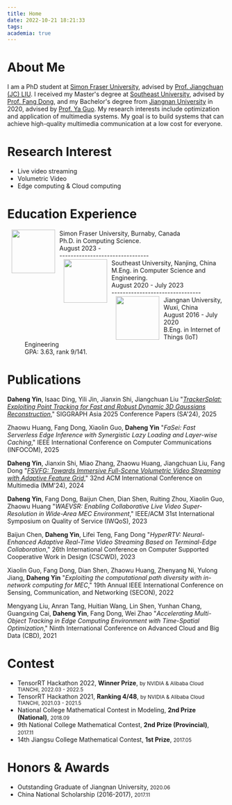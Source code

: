 ```yaml
---
title: Home
date: 2022-10-21 18:21:33
tags:
academia: true
---
```


# About Me

I am a PhD student at [Simon Fraser University](https://cse.seu.edu.cn/edulab/), advised by [Prof. Jiangchuan (JC) LIU](https://www.cs.sfu.ca/~jcliu/). 
I received my Master's degree at [Southeast University](https://cse.seu.edu.cn/edulab/), advised by [Prof. Fang Dong](https://cse.seu.edu.cn/2019/0102/c23024a256994/page.htm),
and my Bachelor's degree from [Jiangnan University](https://www.jiangnan.edu.cn/) in 2020, advised by [Prof. Ya Guo](https://iot.jiangnan.edu.cn/info/1141/3512.htm).
My research interests include optimization and application of multimedia systems.
My goal is to build systems that can achieve high-quality multimedia communication at a low cost for everyone.

# Research Interest

* Live video streaming
* Volumetric Video
* Edge computing & Cloud computing

# Education Experience

<dl>
<dt><img align="left" width="100" hspace="10" src="/img/SFUlogo.svg"></dt>
<dt>Simon Fraser University, Burnaby, Canada</dt>
<dd>Ph.D. in Computing Science.</dd>
<dd>August 2023 - </dd>
<dd>--------------------------------</dd>
<dt><img align="left" width="100" hspace="10" src="/img/SEUlogo.svg"></dt>
<dt>Southeast University, Nanjing, China</dt>
<dd>M.Eng. in Computer Science and Engineering.</dd>
<dd>August 2020 - July 2023</dd>
<dd>--------------------------------</dd>
<dt><img align="left" width="100" hspace="10" src="/img/JNUlogo.svg"></dt>
<dt>Jiangnan University, Wuxi, China</dt>
<dd>August 2016 - July 2020</dd>
<dd>B.Eng. in Internet of Things (IoT) Engineering</dd>
<dd>GPA: 3.63, rank 9/141.</dd>
</dl>

# Publications

**Daheng Yin**, Isaac Ding, Yili Jin, Jianxin Shi, Jiangchuan Liu
"*[TrackerSplat: Exploiting Point Tracking for Fast and Robust Dynamic 3D Gaussians Reconstruction](./TrackerSplat2025SIGGRAPHAsia.pdf)*,"
SIGGRAPH Asia 2025 Conference Papers (SA'24), 2025

Zhaowu Huang, Fang Dong, Xiaolin Guo, **Daheng Yin**
"*FaSei: Fast Serverless Edge Inference with Synergistic Lazy Loading and Layer-wise Caching*,"
IEEE International Conference on Computer Communications (INFOCOM), 2025

**Daheng Yin**, Jianxin Shi, Miao Zhang, Zhaowu Huang, Jiangchuan Liu, Fang Dong
"*[FSVFG: Towards Immersive Full-Scene Volumetric Video Streaming with Adaptive Feature Grid](./FSVFG2024ACMMultimedia.pdf)*,"
32nd ACM International Conference on Multimedia (MM'24), 2024

**Daheng Yin**, Fang Dong, Baijun Chen, Dian Shen, Ruiting Zhou, Xiaolin Guo, Zhaowu Huang
"*WAEVSR: Enabling Collaborative Live Video Super-Resolution in Wide-Area MEC Environment*,"
IEEE/ACM 31st International Symposium on Quality of Service (IWQoS), 2023

Baijun Chen, **Daheng Yin**, Lifei Teng, Fang Dong
"*HyperRTV: Neural-Enhanced Adaptive Real-Time Video Streaming Based on Terminal-Edge Collaboration*,"
26th International Conference on Computer Supported Cooperative Work in Design (CSCWD), 2023

Xiaolin Guo, Fang Dong, Dian Shen, Zhaowu Huang, Zhenyang Ni, Yulong Jiang, **Daheng Yin**
"*Exploiting the computational path diversity with in-network computing for MEC*,"
19th Annual IEEE International Conference on Sensing, Communication, and Networking (SECON), 2022

Mengyang Liu, Anran Tang, Huitian Wang, Lin Shen, Yunhan Chang, Guangxing Cai, **Daheng Yin**, Fang Dong, Wei Zhao
"*Accelerating Multi-Object Tracking in Edge Computing Environment with Time-Spatial Optimization*,"
Ninth International Conference on Advanced Cloud and Big Data (CBD), 2021

# Contest

* TensorRT Hackathon 2022, **Winner Prize**, <small>by NVIDIA & Alibaba Cloud TIANCHI, 2022.03 - 2022.5</small>
* TensorRT Hackathon 2021, **Ranking 4/48**, <small>by NVIDIA & Alibaba Cloud TIANCHI, 2021.03 - 2021.5</small>
* National College Mathematical Contest in Modeling, **2nd Prize (National)**, <small>2018.09</small>
* 9th National College Mathematical Contest, **2nd Prize (Provincial)**, <small>2017.11</small>
* 14th Jiangsu College Mathematical Contest, **1st Prize**, <small>2017.05</small>

# Honors & Awards

* Outstanding Graduate of Jiangnan University, <small>2020.06</small>
* China National Scholarship (2016-2017), <small>2017.11</small>
